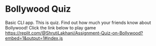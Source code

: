 # Bollywood Quiz
Basic CLI app. This is quiz. Find out how much your friends know about Bollywood! 
Click the link below to play game
https://replit.com/@ShrutiLakhani/Assignment-Quiz-on-Bollywood?embed=1&output=1#index.js
